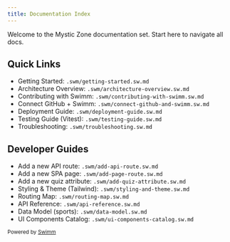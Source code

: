 ```yaml
---
title: Documentation Index
---
```


Welcome to the Mystic Zone documentation set. Start here to navigate all docs.

## Quick Links

- Getting Started: `.swm/getting-started.sw.md`
- Architecture Overview: `.swm/architecture-overview.sw.md`
- Contributing with Swimm: `.swm/contributing-with-swimm.sw.md`
- Connect GitHub + Swimm: `.swm/connect-github-and-swimm.sw.md`
- Deployment Guide: `.swm/deployment-guide.sw.md`
- Testing Guide (Vitest): `.swm/testing-guide.sw.md`
- Troubleshooting: `.swm/troubleshooting.sw.md`

## Developer Guides

- Add a new API route: `.swm/add-api-route.sw.md`
- Add a new SPA page: `.swm/add-page-route.sw.md`
- Add a new quiz attribute: `.swm/add-quiz-attribute.sw.md`
- Styling & Theme (Tailwind): `.swm/styling-and-theme.sw.md`
- Routing Map: `.swm/routing-map.sw.md`
- API Reference: `.swm/api-reference.sw.md`
- Data Model (sports): `.swm/data-model.sw.md`
- UI Components Catalog: `.swm/ui-components-catalog.sw.md`

<SwmMeta version="3.0.0" repo-id="Z2l0aHViJTNBJTNBU21hcnRmZWVkYmFjayUzQSUzQVByYXR5dXNoS2F1c2hhbDA5" repo-name="Smartfeedback"><sup>Powered by [Swimm](https://app.swimm.io/)</sup></SwmMeta>
